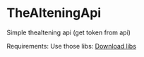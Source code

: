 # TheAlteningApi
Simple thealtening api (get token from api)

Requirements:
Use those libs: <a href="http://gestyy.com/eae14H" target="_blank">Download libs</a>
